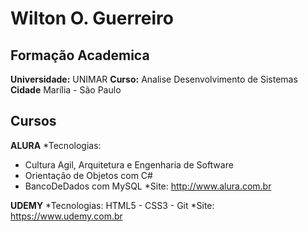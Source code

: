 # Wilton O. Guerreiro

## Formação Academica 
**Universidade:** UNIMAR
**Curso:** Analise Desenvolvimento de Sistemas
**Cidade** Marília - São Paulo

## Cursos

**ALURA**
*Tecnologias:
- Cultura Agil, Arquitetura e Engenharia de Software
- Orientação de Objetos com C#
- BancoDeDados com MySQL 
*Site: http://www.alura.com.br

**UDEMY**
*Tecnologias: HTML5 - CSS3 - Git
*Site: https://www.udemy.com.br





